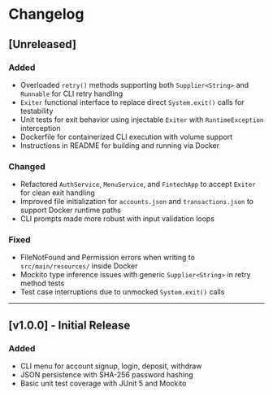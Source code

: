 # Changelog

## [Unreleased]

### Added
- Overloaded `retry()` methods supporting both `Supplier<String>` and `Runnable` for CLI retry handling
- `Exiter` functional interface to replace direct `System.exit()` calls for testability
- Unit tests for exit behavior using injectable `Exiter` with `RuntimeException` interception
- Dockerfile for containerized CLI execution with volume support
- Instructions in README for building and running via Docker

### Changed
- Refactored `AuthService`, `MenuService`, and `FintechApp` to accept `Exiter` for clean exit handling
- Improved file initialization for `accounts.json` and `transactions.json` to support Docker runtime paths
- CLI prompts made more robust with input validation loops

### Fixed
- FileNotFound and Permission errors when writing to `src/main/resources/` inside Docker
- Mockito type inference issues with generic `Supplier<String>` in retry method tests
- Test case interruptions due to unmocked `System.exit()` calls

---

## [v1.0.0] - Initial Release

### Added
- CLI menu for account signup, login, deposit, withdraw
- JSON persistence with SHA-256 password hashing
- Basic unit test coverage with JUnit 5 and Mockito
